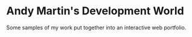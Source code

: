 Andy Martin's Development World
==================

Some samples of my work put together into an interactive web portfolio.
